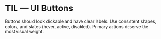 # TIL — UI Buttons

Buttons should look clickable and have clear labels.
Use consistent shapes, colors, and states (hover, active, disabled).
Primary actions deserve the most visual weight.
